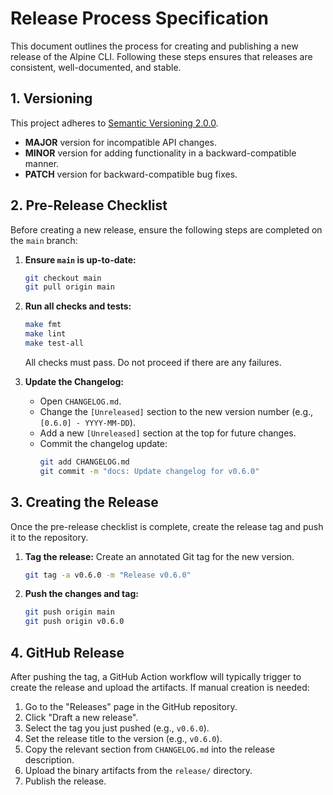 # Release Process Specification

This document outlines the process for creating and publishing a new release of the Alpine CLI. Following these steps ensures that releases are consistent, well-documented, and stable.

## 1. Versioning

This project adheres to [Semantic Versioning 2.0.0](https://semver.org/spec/v2.0.0.html).

- **MAJOR** version for incompatible API changes.
- **MINOR** version for adding functionality in a backward-compatible manner.
- **PATCH** version for backward-compatible bug fixes.

## 2. Pre-Release Checklist

Before creating a new release, ensure the following steps are completed on the `main` branch:

1.  **Ensure `main` is up-to-date:**
    ```bash
    git checkout main
    git pull origin main
    ```

2.  **Run all checks and tests:**
    ```bash
    make fmt
    make lint
    make test-all
    ```
    All checks must pass. Do not proceed if there are any failures.

3.  **Update the Changelog:**
    - Open `CHANGELOG.md`.
    - Change the `[Unreleased]` section to the new version number (e.g., `[0.6.0] - YYYY-MM-DD`).
    - Add a new `[Unreleased]` section at the top for future changes.
    - Commit the changelog update:
      ```bash
      git add CHANGELOG.md
      git commit -m "docs: Update changelog for v0.6.0"
      ```

## 3. Creating the Release

Once the pre-release checklist is complete, create the release tag and push it to the repository.

1.  **Tag the release:**
    Create an annotated Git tag for the new version.
    ```bash
    git tag -a v0.6.0 -m "Release v0.6.0"
    ```

2.  **Push the changes and tag:**
    ```bash
    git push origin main
    git push origin v0.6.0
    ```

## 4. GitHub Release

After pushing the tag, a GitHub Action workflow will typically trigger to create the release and upload the artifacts. If manual creation is needed:

1.  Go to the "Releases" page in the GitHub repository.
2.  Click "Draft a new release".
3.  Select the tag you just pushed (e.g., `v0.6.0`).
4.  Set the release title to the version (e.g., `v0.6.0`).
5.  Copy the relevant section from `CHANGELOG.md` into the release description.
6.  Upload the binary artifacts from the `release/` directory.
7.  Publish the release.
